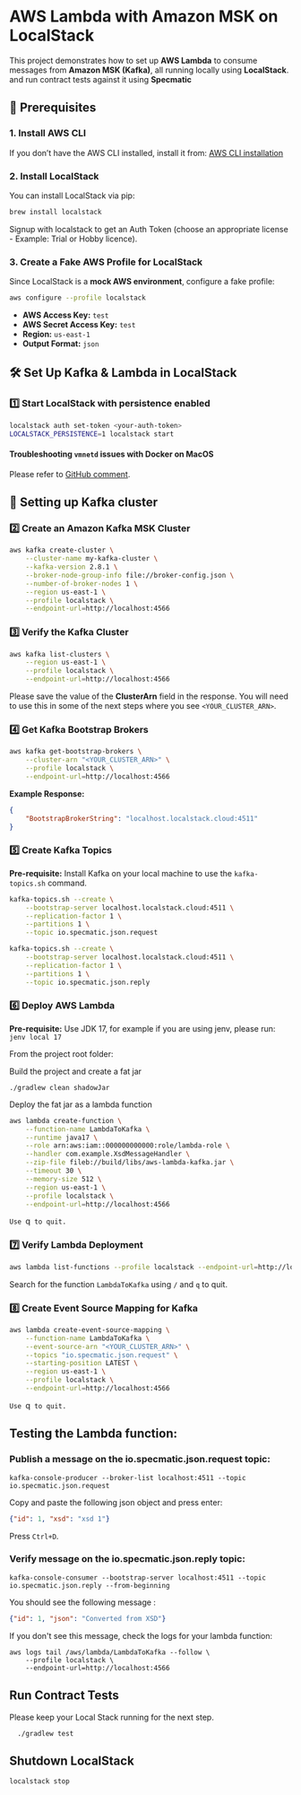 # AWS Lambda with Amazon MSK on LocalStack

This project demonstrates how to set up **AWS Lambda** to consume messages from **Amazon MSK (Kafka)**, all running locally using **LocalStack**.
and run contract tests against it using **Specmatic**

## 🚀 Prerequisites

### **1. Install AWS CLI**
If you don’t have the AWS CLI installed, install it from:
[AWS CLI installation](https://docs.aws.amazon.com/cli/v1/userguide/install-macos.html)

### **2. Install LocalStack**
You can install LocalStack via pip:
```sh
brew install localstack
```
Signup with localstack to get an Auth Token (choose an appropriate license - Example: Trial or Hobby licence).

### **3. Create a Fake AWS Profile for LocalStack**
Since LocalStack is a **mock AWS environment**, configure a fake profile:
```sh
aws configure --profile localstack
```
- **AWS Access Key:** `test`
- **AWS Secret Access Key:** `test`
- **Region:** `us-east-1`
- **Output Format:** `json`

## 🛠️ **Set Up Kafka & Lambda in LocalStack**

### **1️⃣ Start LocalStack with persistence enabled**
```sh
localstack auth set-token <your-auth-token>
LOCALSTACK_PERSISTENCE=1 localstack start
```

#### Troubleshooting `vmnetd` issues with Docker on MacOS

Please refer to [GitHub comment](https://github.com/docker/for-mac/issues/6677#issuecomment-1593787335).

## 🚀 Setting up Kafka cluster
### **2️⃣ Create an Amazon Kafka MSK Cluster**
```sh
aws kafka create-cluster \
    --cluster-name my-kafka-cluster \
    --kafka-version 2.8.1 \
    --broker-node-group-info file://broker-config.json \
    --number-of-broker-nodes 1 \
    --region us-east-1 \
    --profile localstack \
    --endpoint-url=http://localhost:4566
```

### **3️⃣ Verify the Kafka Cluster**
```sh
aws kafka list-clusters \
    --region us-east-1 \
    --profile localstack \
    --endpoint-url=http://localhost:4566
```

Please save the value of the **ClusterArn** field in the response.
You will need to use this in some of the next steps where you see `<YOUR_CLUSTER_ARN>`.

### **4️⃣ Get Kafka Bootstrap Brokers**
```sh
aws kafka get-bootstrap-brokers \
    --cluster-arn "<YOUR_CLUSTER_ARN>" \
    --profile localstack \
    --endpoint-url=http://localhost:4566
```
**Example Response:**
```json
{
    "BootstrapBrokerString": "localhost.localstack.cloud:4511"
}
```

### **5️⃣ Create Kafka Topics**

**Pre-requisite:** Install Kafka on your local machine to use the `kafka-topics.sh` command.

```sh
kafka-topics.sh --create \
    --bootstrap-server localhost.localstack.cloud:4511 \
    --replication-factor 1 \
    --partitions 1 \
    --topic io.specmatic.json.request
```
```sh
kafka-topics.sh --create \
    --bootstrap-server localhost.localstack.cloud:4511 \
    --replication-factor 1 \
    --partitions 1 \
    --topic io.specmatic.json.reply
```

### **6️⃣ Deploy AWS Lambda**

**Pre-requisite:** Use JDK 17, for example if you are using jenv, please run: `jenv local 17`

From the project root folder:

Build the project and create a fat jar 
```shell
./gradlew clean shadowJar
```

Deploy the fat jar as a lambda function
```sh
aws lambda create-function \
    --function-name LambdaToKafka \
    --runtime java17 \
    --role arn:aws:iam::000000000000:role/lambda-role \
    --handler com.example.XsdMessageHandler \
    --zip-file fileb://build/libs/aws-lambda-kafka.jar \
    --timeout 30 \
    --memory-size 512 \
    --region us-east-1 \
    --profile localstack \
    --endpoint-url=http://localhost:4566
```

`Use `q` to quit.`

### **7️⃣ Verify Lambda Deployment**
```sh
aws lambda list-functions --profile localstack --endpoint-url=http://localhost:4566
```

Search for the function `LambdaToKafka` using `/` and `q` to quit.

### **8️⃣ Create Event Source Mapping for Kafka**
```sh
aws lambda create-event-source-mapping \
    --function-name LambdaToKafka \
    --event-source-arn "<YOUR_CLUSTER_ARN>" \
    --topics "io.specmatic.json.request" \
    --starting-position LATEST \
    --region us-east-1 \
    --profile localstack \
    --endpoint-url=http://localhost:4566
```

`Use `q` to quit.`

## Testing the Lambda function:

### Publish a message on the **io.specmatic.json.request** topic:

```shell
kafka-console-producer --broker-list localhost:4511 --topic io.specmatic.json.request
```

Copy and paste the following json object and press enter:
```json
{"id": 1, "xsd": "xsd 1"}
```

Press `Ctrl+D`.

### Verify message on the **io.specmatic.json.reply** topic:
```shell
kafka-console-consumer --bootstrap-server localhost:4511 --topic io.specmatic.json.reply --from-beginning
```

You should see the following message :
```json
{"id": 1, "json": "Converted from XSD"}
```

If you don't see this message, check the logs for your lambda function:
```shell
aws logs tail /aws/lambda/LambdaToKafka --follow \
    --profile localstack \
    --endpoint-url=http://localhost:4566
```

## Run Contract Tests

Please keep your Local Stack running for the next step.

```shell
  ./gradlew test
```

## Shutdown LocalStack

```shell
localstack stop
```
